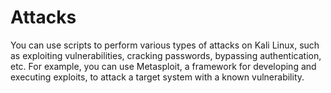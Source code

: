 # Attacks

You can use scripts to perform various types of attacks on Kali Linux, such as exploiting vulnerabilities, cracking passwords, bypassing authentication, etc. For example, you can use Metasploit, a framework for developing and executing exploits, to attack a target system with a known vulnerability.
